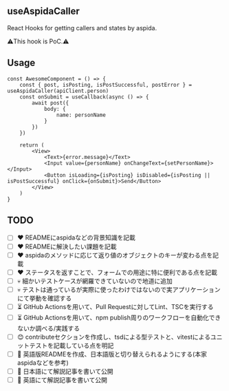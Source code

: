 ## useAspidaCaller

React Hooks for getting callers and states by aspida.

⚠️This hook is PoC.⚠️

## Usage

```tsx
const AwesomeComponent = () => {
    const { post, isPosting, isPostSuccessful, postError } = useAspidaCaller(apiClient.person)
    const onSubmit = useCallback(async () => {
        await post({
            body: {
                name: personName
            }
        })
    })

    return (
        <View>
            <Text>{error.message}</Text>
            <Input value={personName} onChangeText={setPersonName}></Input>
            <Button isLoading={isPosting} isDisabled={isPosting || isPostSuccessful} onClick={onSubmit}>Send</Button>
        </View>
    )
}
```

## TODO

- [ ] ❤️ READMEにaspidaなどの背景知識を記載
- [ ] ❤️ READMEに解決したい課題を記載
- [ ] ❤️ aspidaのメソッドに応じて返り値のオブジェクトのキーが変わる点を記載
- [ ] ❤️ ステータスを返すことで、フォームでの用途に特に便利である点を記載
- [ ] 💀 細かいテストケースが網羅できていないので地道に追加
- [ ] 💀 テストは通っているが実際に使ったわけではないので実アプリケーションにて挙動を確認する
- [ ] ⏳ GitHub Actionsを用いて、Pull Requestに対してLint、TSCを実行する
- [ ] ⏳ GitHub Actionsを用いて、npm publish周りのワークフローを自動化できないか調べる/実践する
- [ ] 😊 contributeセクションを作成し、tsdによる型テストと、vitestによるユニットテストを記載している点を明記
- [ ] 🎌 英語版READMEを作成、日本語版と切り替えられるようにする(本家aspidaなどを参考)
- [ ] 🎌 日本語にて解説記事を書いて公開
- [ ] 🎌 英語にて解説記事を書いて公開